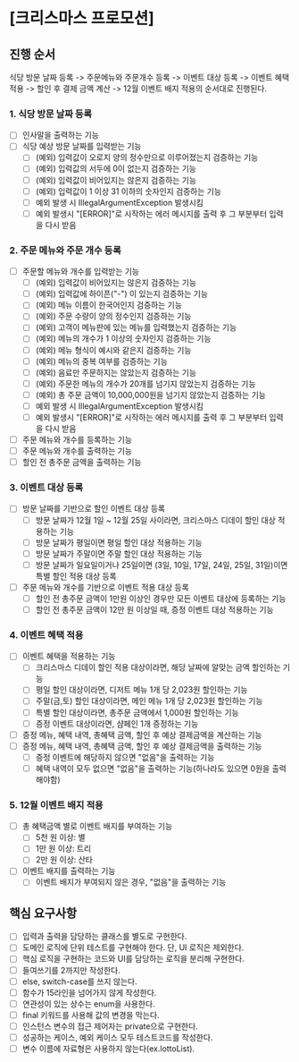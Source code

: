 # [크리스마스 프로모션]

## 진행 순서

식당 방문 날짜 등록 -> 주문메뉴와 주문개수 등록 -> 이벤트 대상 등록 -> 이벤트 혜택 적용 ->
할인 후 결제 금액 계산 -> 12월 이벤트 배지 적용의 순서대로 진행된다.

### 1. 식당 방문 날짜 등록

-[ ] 인사말을 출력하는 기능
-[ ] 식당 예상 방문 날짜를 입력받는 기능
    -[ ] (예외) 입력값이 오로지 양의 정수만으로 이루어졌는지 검증하는 기능
    -[ ] (예외) 입력값의 서두에 0이 없는지 검증하는 기능
    -[ ] (예외) 입력값이 비어있지는 않은지 검증하는 기능
    -[ ] (예외) 입력값이 1 이상 31 이하의 숫자인지 검증하는 기능
    -[ ] 예외 발생 시 IllegalArgumentException 발생시킴
    -[ ] 예외 발생시 "[ERROR]"로 시작하는 에러 메시지를 출력 후 그 부분부터 입력을 다시 받음

### 2. 주문 메뉴와 주문 개수 등록

-[ ] 주문할 메뉴와 개수를 입력받는 기능
    -[ ] (예외) 입력값이 비어있지는 않은지 검증하는 기능
    -[ ] (예외) 입력값에 하이픈("-") 이 있는지 검증하는 기능
    -[ ] (예외) 메뉴 이름이 한국어인지 검증하는 기능
    -[ ] (예외) 주문 수량이 양의 정수인지 검증하는 기능
    -[ ] (예외) 고객이 메뉴판에 있는 메뉴를 입력했는지 검증하는 기능
    -[ ] (예외) 메뉴의 개수가 1 이상의 숫자인지 검증하는 기능
    -[ ] (예외) 메뉴 형식이 예시와 같은지 검증하는 기능
    -[ ] (예외) 메뉴의 중복 여부를 검증하는 기능
    -[ ] (예외) 음료만 주문하지는 않았는지 검증하는 기능
    -[ ] (예외) 주문한 메뉴의 개수가 20개를 넘기지 않았는지 검증하는 기능
    -[ ] (예외) 총 주문 금액이 10,000,000원을 넘기지 않았는지 검증하는 기능
    -[ ] 예외 발생 시 IllegalArgumentException 발생시킴
    -[ ] 예외 발생시 "[ERROR]"로 시작하는 에러 메시지를 출력 후 그 부분부터 입력을 다시 받음
- [ ] 주문 메뉴와 개수를 등록하는 기능
- [ ] 주문 메뉴와 개수를 출력하는 기능
- [ ] 할인 전 총주문 금액을 출력하는 기능

### 3. 이벤트 대상 등록

-[ ] 방문 날짜를 기반으로 할인 이벤트 대상 등록
    -[ ] 방문 날짜가 12월 1일 ~ 12월 25일 사이라면, 크리스마스 디데이 할인 대상 적용하는 기능
    -[ ] 방문 날짜가 평일이면 평일 할인 대상 적용하는 기능
    -[ ] 방문 날짜가 주말이면 주말 할인 대상 적용하는 기능
    -[ ] 방문 날짜가 일요일이거나 25일이면 (3일, 10일, 17일, 24일, 25일, 31일)이면 특별 할인 적용 대상 등록
-[ ] 주문 메뉴와 개수를 기반으로 이벤트 적용 대상 등록
    -[ ] 할인 전 총주문 금액이 1만원 이상인 경우만 모든 이벤트 대상에 등록하는 기능
    -[ ] 할인 전 총주문 금액이 12만 원 이상일 때, 증정 이벤트 대상 적용하는 기능

### 4. 이벤트 혜택 적용

-[ ] 이벤트 혜택을 적용하는 기능
    -[ ] 크리스마스 디데이 할인 적용 대상이라면, 해당 날짜에 알맞는 금액 할인하는 기능
    -[ ] 평일 할인 대상이라면, 디저트 메뉴 1개 당 2,023원 할인하는 기능
    -[ ] 주말(금,토) 할인 대상이라면, 메인 메뉴 1개 당 2,023원 할인하는 기능
    -[ ] 특별 할인 대상이라면, 총주문 금액에서 1,000원 할인하는 기능
    -[ ] 증정 이벤트 대상이라면, 샴페인 1개 증정하는 기능
-[ ] 증정 메뉴, 혜택 내역, 총혜택 금액, 할인 후 예상 결제금액을 계산하는 기능
-[ ] 증정 메뉴, 혜택 내역, 총혜택 금액, 할인 후 예상 결제금액을 출력하는 기능
    -[ ] 증정 이벤트에 해당하지 않으면 "없음"을 출력하는 기능
    -[ ] 혜택 내역이 모두 없으면 "없음"을 출력하는 기능(하나라도 있으면 0원을 출력해야함)

### 5. 12월 이벤트 배지 적용

-[ ] 총 혜택금액 별로 이벤트 배지를 부여하는 기능
    -[ ] 5천 원 이상: 별
    -[ ] 1만 원 이상: 트리
    -[ ] 2만 원 이상: 산타
-[ ] 이벤트 배지를 출력하는 기능
    -[ ] 이벤트 배지가 부여되지 않은 경우, "없음"을 출력하는 기능

## 핵심 요구사항

-[ ] 입력과 출력을 담당하는 클래스를 별도로 구현한다.
-[ ] 도메인 로직에 단위 테스트를 구현해야 한다. 단, UI 로직은 제외한다.
-[ ] 핵심 로직을 구현하는 코드와 UI를 담당하는 로직을 분리해 구현한다.
-[ ] 들여쓰기를 2까지만 작성한다.
-[ ] else, switch-case를 쓰지 않는다.
-[ ] 함수가 15라인을 넘어가지 않게 작성한다.
-[ ] 연관성이 있는 상수는 enum을 사용한다.
-[ ] final 키워드를 사용해 값의 변경을 막는다.
-[ ] 인스턴스 변수의 접근 제어자는 private으로 구현한다.
-[ ] 성공하는 케이스, 예외 케이스 모두 테스트코드를 작성한다.
-[ ] 변수 이름에 자료형은 사용하지 않는다(ex.lottoList).
